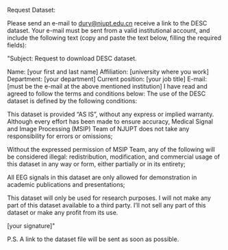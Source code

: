 Request Dataset:

Please send an e-mail to dury@njupt.edu.cn receive a link to the DESC dataset. Your e-mail must be sent from a valid institutional account, and include the following text (copy and paste the text below, filling the required fields): 

"Subject: Request to download DESC dataset. 
 
Name: [your first and last name] 
Affiliation: [university where you work] 
Department: [your department] 
Current position: [your job title] 
E-mail: [must be the e-mail at the above mentioned institution] 
I have read and agreed to follow the terms and conditions below: The use of the DESC dataset is defined by the following conditions: 
 
This dataset is provided “AS IS”, without any express or implied warranty. Although every effort has been made to ensure accuracy, Medical Signal and Image Processing (MSIP) Team of NJUPT does not take any responsibility for errors or omissions; 
 
Without the expressed permission of MSIP Team, any of the following will be considered illegal: redistribution, modification, and commercial usage of this dataset in any way or form, either partially or in its entirety; 
 
All EEG signals in this dataset are only allowed for demonstration in academic publications and presentations; 
 
This dataset will only be used for research purposes. I will not make any part of this dataset available to a third party. I’ll not sell any part of this dataset or make any profit from its use. 
 
[your signature]" 
 
P.S. A link to the dataset file will be sent as soon as possible.
